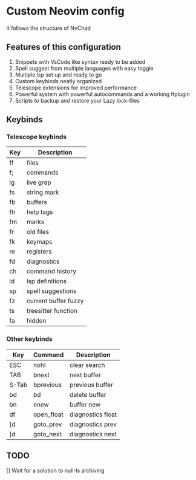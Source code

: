 # Custom Neovim config

It follows the structure of NvChad

## Features of this configuration

1. Snippets with VsCode like syntax ready to be added
2. Spell suggest from multiple languages with easy toggle
3. Multiple lsp set up and ready to go
4. Custom keybinds neatly organized
5. Telescope extensions for improved performance
6. Powerful system with powerful autocommands and a working ftplugin
7. Scripts to backup and restore your Lazy lock-files

## Keybinds

### Telescope keybinds

| Key | Description          |
| --- | -------------------- |
| ff  | files                |
| f;  | commands             |
| lg  | live grep            |
| fs  | string mark          |
| fb  | buffers              |
| fh  | help tags            |
| fm  | marks                |
| fr  | old files            |
| fk  | keymaps              |
| re  | registers            |
| fd  | diagnostics          |
| ch  | command history      |
| ld  | lsp definitions      |
| sp  | spell suggestions    |
| fz  | current buffer fuzzy |
| ts  | treesitter function  |
| fa  | hidden               |

### Other keybinds

| Key   | Command    | Description       |
| ----- | ---------- | ----------------- |
| ESC   | nohl       | clear search      |
| TAB   | bnext      | next buffer       |
| S-Tab | bprevious  | previous buffer   |
| bd    | bd         | delete buffer     |
| bn    | enew       | buffer new        |
| df    | open_float | diagnostics float |
| [d    | goto_prev  | diagnostics prev  |
| ]d    | goto_next  | diagnostics next  |

## TODO

[] Wait for a solution to null-ls archiving
